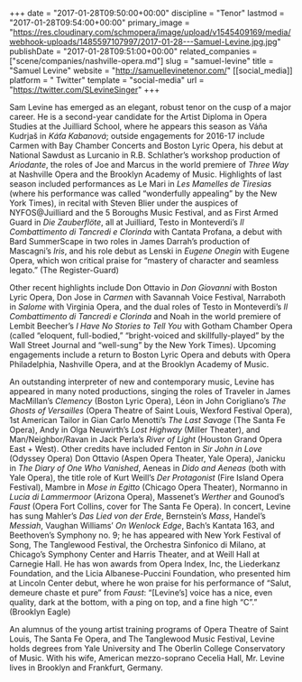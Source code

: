 +++
date = "2017-01-28T09:50:00+00:00"
discipline = "Tenor"
lastmod = "2017-01-28T09:54:00+00:00"
primary_image = "https://res.cloudinary.com/schmopera/image/upload/v1545409169/media/webhook-uploads/1485597107997/2017-01-28---Samuel-Levine.jpg.jpg"
publishDate = "2017-01-28T09:51:00+00:00"
related_companies = ["scene/companies/nashville-opera.md"]
slug = "samuel-levine"
title = "Samuel Levine"
website = "http://samuellevinetenor.com/"
[[social_media]]
platform = " Twitter"
template = "social-media"
url = "https://twitter.com/SLevineSinger"
+++

Sam Levine has emerged as an elegant, robust tenor on the cusp of a major career. He is a second-year candidate for the Artist Diploma in Opera Studies at the Juilliard School, where he appears this season as Váňa Kudrjaš in *Káťa Kabanová*; outside engagements for 2016-17 include Carmen with Bay Chamber Concerts and Boston Lyric Opera, his debut at National Sawdust as Lurcanio in R.B. Schlather’s workshop production of *Ariodante*, the roles of Joe and Marcus in the world premiere of *Three Way* at Nashville Opera and the Brooklyn Academy of Music. Highlights of last season included performances as Le Mari in *Les Mamelles de Tiresias* (where his performance was called “wonderfully appealing” by the New York Times), in recital with Steven Blier under the auspices of NYFOS@Juilliard and the 5 Boroughs Music Festival, and as First Armed Guard in *Die Zauberflöte*, all at Juilliard, Testo  in Monteverdi’s *Il Combattimento di Tancredi e Clorinda* with Cantata Profana, a debut with Bard SummerScape in two roles in James Darrah’s production of Mascagni’s *Iris*, and his role debut as Lenski in *Eugene Onegin* with Eugene Opera, which won critical praise for “mastery of character and seamless legato.” (The Register-Guard)

Other recent highlights include Don Ottavio in *Don Giovanni* with Boston Lyric Opera, Don Jose in *Carmen* with Savannah Voice Festival, Narraboth in *Salome* with Virginia Opera, and the dual roles of Testo in Monteverdi’s *Il Combattimento di Tancredi e Clorinda* and Noah in the world premiere of Lembit Beecher’s *I Have No Stories to Tell You* with Gotham Chamber Opera (called “eloquent, full-bodied,” “bright-voiced and skillfully-played” by the Wall Street Journal and “well-sung” by the New York Times). Upcoming engagements include a return to Boston Lyric Opera and debuts with Opera Philadelphia, Nashville Opera, and at the Brooklyn Academy of Music.

An outstanding interpreter of new and contemporary music, Levine has appeared in many noted productions, singing the roles of Traveler in James MacMillan’s *Clemency* (Boston Lyric Opera), Léon in John Corigliano’s *The Ghosts of Versailles* (Opera Theatre of Saint Louis, Wexford Festival Opera), 1st American Tailor in Gian Carlo Menotti’s *The Last Savage* (The Santa Fe Opera), Andy in Olga Neuwirth’s *Lost Highway* (Miller Theater), and Man/Neighbor/Ravan in Jack Perla’s *River of Light* (Houston Grand Opera East + West). Other credits have included Fenton in *Sir John in Love* (Odyssey Opera) Don Ottavio (Aspen Opera Theater, Yale Opera), Janicku in *The Diary of One Who Vanished*, Aeneas in *Dido and Aeneas* (both with Yale Opera), the title role of Kurt Weill’s *Der Protagonist* (Fire Island Opera Festival), Mambre in *Mose in Egitto* (Chicago Opera Theater), Normanno in *Lucia di Lammermoor* (Arizona Opera), Massenet’s *Werther* and Gounod’s *Faust* (Opera Fort Collins, cover for The Santa Fe Opera). In concert, Levine has sung Mahler’s *Das Lied von der Erde*, Bernstein’s *Mass*, Handel’s *Messiah*, Vaughan Williams’ *On Wenlock Edge*, Bach’s Kantata 163, and Beethoven’s Symphony no. 9; he has appeared with New York Festival of Song, The Tanglewood Festival, the Orchestra Sinfonico di Milano, at Chicago’s Symphony Center and Harris Theater, and at Weill Hall at Carnegie Hall. He has won awards from Opera Index, Inc, the Liederkanz Foundation, and the Licia Albanese-Puccini Foundation, who presented him at Lincoln Center debut, where he won praise for his performance of “Salut, demeure chaste et pure” from *Faust*: “[Levine’s] voice has a nice, even quality, dark at the bottom, with a ping on top, and a fine high “C”.” (Brooklyn Eagle)

An alumnus of the young artist training programs of Opera Theatre of Saint Louis, The Santa Fe Opera, and The Tanglewood Music Festival, Levine holds degrees from Yale University and The Oberlin College Conservatory of Music. With his wife, American mezzo-soprano Cecelia Hall, Mr. Levine lives in Brooklyn and Frankfurt, Germany.
